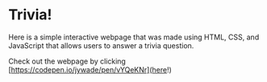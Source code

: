 # Trivia!

Here is a simple interactive webpage that was made using HTML, CSS, and JavaScript that allows users to answer a trivia question. 

Check out the webpage by clicking [https://codepen.io/jywade/pen/vYQeKNr](here!)
